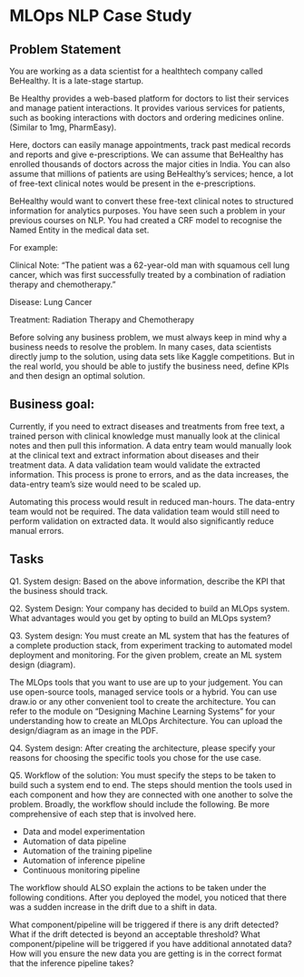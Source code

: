 # MLOps NLP Case Study

## Problem Statement
You are working as a data scientist for a healthtech company called BeHealthy. It is a late-stage startup. 

Be Healthy provides a web-based platform for doctors to list their services and manage patient interactions. It provides various services for patients, such as booking interactions with doctors and ordering medicines online.  (Similar to 1mg, PharmEasy).

Here, doctors can easily manage appointments, track past medical records and reports and give e-prescriptions. We can assume that BeHealthy has enrolled thousands of doctors across the major cities in India. You can also assume that millions of patients are using BeHealthy’s services;  hence, a lot of free-text clinical notes would be present in the e-prescriptions.

BeHealthy would want to convert these free-text clinical notes to structured information for analytics purposes. You have seen such a problem in your previous courses on NLP. You had created a CRF model to recognise the Named Entity in the medical data set. 

For example:

Clinical Note: “The patient was a 62-year-old man with squamous cell lung cancer, which was first successfully treated by a combination of radiation therapy and chemotherapy.”

Disease:  Lung Cancer

Treatment: Radiation Therapy and Chemotherapy

Before solving any business problem, we must always keep in mind why a business needs to resolve the problem. In many cases, data scientists directly jump to the solution, using data sets like Kaggle competitions. But in the real world, you should be able to justify the business need, define KPIs and then design an optimal solution.

## Business goal:

Currently, if you need to extract diseases and treatments from free text, a trained person with clinical knowledge must manually look at the clinical notes and then pull this information. 
A data entry team would manually look at the clinical text and extract information about diseases and their treatment data. A data validation team would validate the extracted information. This process is prone to errors, and as the data increases, the data-entry team’s size would need to be scaled up.

Automating this process would result in reduced man-hours. The data-entry team would not be required. The data validation team would still need to perform validation on extracted data. It would also significantly reduce manual errors.


## Tasks

Q1. System design: Based on the above information, describe the KPI that the business should track.
 

Q2. System Design: Your company has decided to build an MLOps system. What advantages would you get by opting to build an MLOps system? 


Q3. System design: You must create an ML system that has the features of a complete production stack, from experiment tracking to automated model deployment and monitoring. For the given problem, create an ML system design (diagram). 

The MLOps tools that you want to use are up to your judgement. You can use open-source tools, managed service tools or a hybrid. 
You can use draw.io or any other convenient tool to create the architecture. You can refer to the module on “Designing Machine Learning Systems” for your understanding how to create an MLOps Architecture. 
You can upload the design/diagram as an image in the PDF.

Q4. System design: After creating the architecture, please specify your reasons for choosing the specific tools you chose for the use case.

Q5. Workflow of the solution: 
You must specify the steps to be taken to build such a system end to end. 
The steps should mention the tools used in each component and how they are connected with one another to solve the problem. 
Broadly, the workflow should include the following. Be more comprehensive of each step that is involved here.

- Data and model experimentation
- Automation of data pipeline
- Automation of the training pipeline
- Automation of inference pipeline
- Continuous monitoring pipeline
 
The workflow should ALSO explain the actions to be taken under the following conditions. 
After you deployed the model, you noticed that there was a sudden increase in the drift due to a shift in data.

What component/pipeline will be triggered if there is any drift detected? What if the drift detected is beyond an acceptable threshold?
What component/pipeline will be triggered if you have additional annotated data?
How will you ensure the new data you are getting is in the correct format that the inference pipeline takes?

